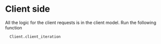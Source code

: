 # Client side

All the logic for the client requests is in the client model. Run the following function

```
  Client.client_iteration
```
